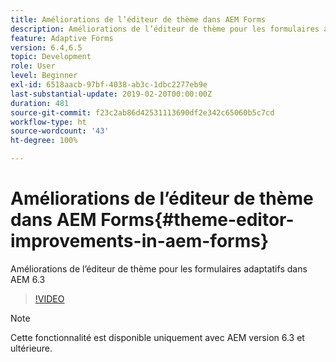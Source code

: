 ```yaml
---
title: Améliorations de l’éditeur de thème dans AEM Forms
description: Améliorations de l’éditeur de thème pour les formulaires adaptatifs dans AEM 6.3
feature: Adaptive Forms
version: 6.4,6.5
topic: Development
role: User
level: Beginner
exl-id: 6518aacb-97bf-4038-ab3c-1dbc2277eb9e
last-substantial-update: 2019-02-20T00:00:00Z
duration: 481
source-git-commit: f23c2ab86d42531113690df2e342c65060b5c7cd
workflow-type: ht
source-wordcount: '43'
ht-degree: 100%

---
```


# Améliorations de l’éditeur de thème dans AEM Forms{#theme-editor-improvements-in-aem-forms}

Améliorations de l’éditeur de thème pour les formulaires adaptatifs dans AEM 6.3

>[!VIDEO](https://video.tv.adobe.com/v/19497?quality=12&learn=on)

>[!NOTE]
>
>Cette fonctionnalité est disponible uniquement avec AEM version 6.3 et ultérieure.
